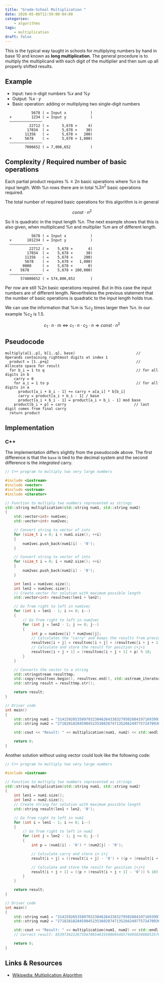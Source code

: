 ```yaml
---
title: "Grade-School Multiplication "
date: 2020-05-06T12:59:00-04:00
categories:
    - algorithms
tags:
    - multiplication
draft: false
---
```


This is the typical way taught in schools for multiplying numbers by hand in base 10 and known as **long multiplication**. The general procedure is to multiply the multiplicand with each digit of the multiplier and then sum up all properly shifted results. 

## Example

- Input: two n-digit numbers %$x%$ and %$y%$
- Output: %$x \cdot y%$
- Basic operation: adding or multiplying two single-digit numbers

```plaintext
            5678 ( = Input x           )
  ×         1234 ( = Input y           )
  ———————————————
           22712 ( =      5,678 ×     4)
          17034  ( =      5,678 ×    30)
         11356   ( =      5,678 ×   200)
  +      5678    ( =      5,678 × 1,000)
  ———————————————
         7006652 ( = 7,006,652         )
```

## Complexity / Required number of basic operations

Each partial product requires %$\leq 2n%$ basic operations where %$n%$ is the input length. With %$n%$ rows there are in total %$2n^2%$ basic operations required.

The total number of required basic operations for this algorithm is in general

$$
const \cdot n^2
$$

So it is quadratic in the input length %$n%$. The next example shows that this is also given, when multiplicand %$n%$ and multiplier %$m%$ are of different length.

```plaintext
            5678 ( = Input x           )
  ×       101234 ( = Input y           )
  ———————————————
           22712 ( =    5,678 ×       4) 
          17034  ( =    5,678 ×      30)
         11356   ( =    5,678 ×     200)
         5678    ( =    5,678 ×   1,000)
        0000     ( =    5,678 ×       0) 
  +    5678      ( =    5,678 × 100,000)
  ———————————————
       574806652 ( = 574,806,652       )
```

Per row are still %$2n%$ basic operations required. But in this case the input numbers are of different length. Nevertheless the previous statement that the number of basic operations is quadratic to the input length holds true.

We can use the information that %$m%$ is %$c_2%$ times larger then %$n%$. In our example %$c_2%$ is 1.5. 

$$
c_1 \cdot n \cdot m \Leftrightarrow c_1 \cdot n \cdot c_2 \cdot n \Rightarrow const \cdot n^2
$$

## Pseudocode

```plaintext
multiply(a[1..p], b[1..q], base)                            // Operands containing rightmost digits at index 1
  product = [1..p+q]                                        // Allocate space for result
  for b_i = 1 to q                                          // for all digits in b
    carry = 0
    for a_i = 1 to p                                        // for all digits in a
      product[a_i + b_i - 1] += carry + a[a_i] * b[b_i]
      carry = product[a_i + b_i - 1] / base
      product[a_i + b_i - 1] = product[a_i + b_i - 1] mod base
    product[b_i + p] = carry                               // last digit comes from final carry
  return product
```

## Implementation

### C++

The implementation differs slightly from the pseudocode above. The first difference is that the `base` is tied to the decimal system and the second difference is the _integrated_ carry.

```cpp
// C++ program to multiply two very large numbers

#include <iostream>
#include <vector>
#include <sstream>
#include <iterator>

// Function to multiply two numbers represented as strings
std::string multiplication(std::string num1, std::string num2)
{
    std::vector<int> num1vec;
    std::vector<int> num2vec;

    // Convert string to vector of ints
    for (size_t i = 0; i < num1.size(); ++i)
    {
        num1vec.push_back(num1[i] - '0');
    }

    // Convert string to vector of ints
    for (size_t i = 0; i < num2.size(); ++i)
    {
        num2vec.push_back(num2[i] - '0');
    }

    int len1 = num1vec.size();
    int len2 = num2vec.size();
    // Create vector for solution with maximum possible length
    std::vector<int> resultvec(len1 + len2);

    // Go from right to left in num1vec
    for (int i = len1 - 1; i >= 0; i--)
    {
        // Go from right to left in num2vec
        for (int j = len2 - 1; j >= 0; j--)
        {
            int p = num1vec[i] * num2vec[j];
            // Calculates the "carry" and keeps the results from previous calculations in mind
            resultvec[i + j] = resultvec[i + j] + (resultvec[i + j + 1] + p) / 10;
            // Calculate and store the result for position i+j+1
            resultvec[i + j + 1] = (resultvec[i + j + 1] + p) % 10;
        }
    }

    // Converts the vector to a string
    std::stringstream resulttmp;
    std::copy(resultvec.begin(), resultvec.end(), std::ostream_iterator<int>(resulttmp, ""));
    std::string result = resulttmp.str();

    return result;
}

// Driver code
int main()
{
    std::string num1 = "3141592653589793238462643383279502884197169399375105820974944592";
    std::string num2 = "2718281828459045235360287471352662497757247093699959574966967627";

    std::cout << "Result: " << multiplication(num1, num2) << std::endl;

    return 0;
}
```

Another solution without using vector could look like the following code:

```cpp
// C++ program to multiply two very large numbers

#include <iostream>

// Function to multiply two numbers represented as strings
std::string multiplication(std::string num1, std::string num2)
{
    int len1 = num1.size();
    int len2 = num2.size();
    // Create string for solution with maximum possible length
    std::string result(len1 + len2, '0');

    // Go from right to left in num1
    for (int i = len1 - 1; i >= 0; i--)
    {
        // Go from right to left in num2
        for (int j = len2 - 1; j >= 0; j--)
        {
            int p = (num1[i] - '0') * (num2[j] - '0');

            // Calculate carry and store in i+j
            result[i + j] = ((result[i + j] - '0') + ((p + (result[i + j + 1] - '0')) / 10)) + '0';

            // Calculate and store the result for position i+j+1
            result[i + j + 1] = ((p + (result[i + j + 1] - '0')) % 10) + '0';
        }
    }

    return result;
}

// Driver code
int main()
{
    std::string num1 = "3141592653589793238462643383279502884197169399375105820974944592";
    std::string num2 = "2718281828459045235360287471352662497757247093699959574966967627";

    std::cout << "Result: " << multiplication(num1, num2) << std::endl;
    // Correct result: 8539734222673567065463550869546574495034888535765114961879601127067743044893204848617875072216249073013374895871952806582723184

    return 0;
}
```

## Links & Resources

- [Wikipedia: Multiplication Algorithm](https://en.wikipedia.org/wiki/Multiplication_algorithm)